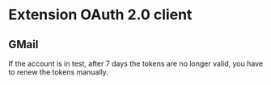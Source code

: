 # Extension OAuth 2.0 client

## GMail

If the account is in test, after 7 days the tokens are no longer valid, you have to renew the tokens manually.
